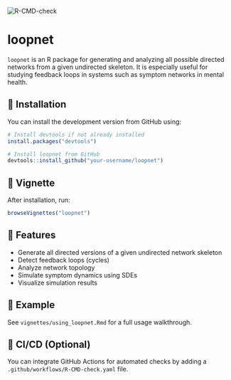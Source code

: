 ![R-CMD-check](https://github.com/KyuriP/causalnet/actions/workflows/R-CMD-check.yaml/badge.svg)

# loopnet

`loopnet` is an R package for generating and analyzing all possible directed networks from a given undirected skeleton. It is especially useful for studying feedback loops in systems such as symptom networks in mental health.

## 🔧 Installation

You can install the development version from GitHub using:

```r
# Install devtools if not already installed
install.packages("devtools")

# Install loopnet from GitHub
devtools::install_github("your-username/loopnet")
```

## 📘 Vignette

After installation, run:

```r
browseVignettes("loopnet")
```

## 🚀 Features

- Generate all directed versions of a given undirected network skeleton
- Detect feedback loops (cycles)
- Analyze network topology
- Simulate symptom dynamics using SDEs
- Visualize simulation results

## 📂 Example

See `vignettes/using_loopnet.Rmd` for a full usage walkthrough.

## 🧪 CI/CD (Optional)

You can integrate GitHub Actions for automated checks by adding a `.github/workflows/R-CMD-check.yaml` file.

